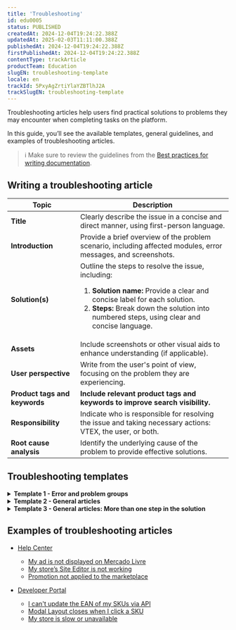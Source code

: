 ```yaml
---
title: 'Troubleshooting'
id: edu0005
status: PUBLISHED
createdAt: 2024-12-04T19:24:22.388Z
updatedAt: 2025-02-03T11:11:00.388Z
publishedAt: 2024-12-04T19:24:22.388Z
firstPublishedAt: 2024-12-04T19:24:22.388Z
contentType: trackArticle
productTeam: Education
slugEN: troubleshooting-template
locale: en
trackId: 5PxyAgZrtiYlaYZBTlhJ2A
trackSlugEN: troubleshooting-template
---
```


Troubleshooting articles help users find practical solutions to problems they may encounter when completing tasks on the platform.

In this guide, you’ll see the available templates, general guidelines, and examples of troubleshooting articles.

> ℹ️ Make sure to review the guidelines from the [Best practices for writing documentation](https://deploy-preview-4--language-hub.netlify.app/docs/documentation/best-practices-for-writing-documentation).

## Writing a troubleshooting article

| **Topic** | **Description** |
| ------------ | ---------------------- |
| **Title** | Clearly describe the issue in a concise and direct manner, using first-person language. |
| **Introduction** | Provide a brief overview of the problem scenario, including affected modules, error messages, and screenshots. |
| **Solution(s)** | Outline the steps to resolve the issue, including: <ol><li><b>Solution name:</b> Provide a clear and concise label for each solution.</li><li><b>Steps:</b> Break down the solution into numbered steps, using clear and concise language.</li></ol> |
| **Assets** | Include screenshots or other visual aids to enhance understanding (if applicable). |
| **User perspective** | Write from the user's point of view, focusing on the problem they are experiencing. |
| **Product tags and keywords** | **Include relevant product tags and keywords to improve search visibility.** |
| **Responsibility** | Indicate who is responsible for resolving the issue and taking necessary actions: VTEX, the user, or both. |
| **Root cause analysis** | Identify the underlying cause of the problem to provide effective solutions. |

## Troubleshooting templates

<details>
<summary><b>Template 1 - Error and problem groups</b></summary>

```md
# Title
Product tags: [Add products related to the problem. Example: Orders and Payments]

Keywords: [Words that help identify the article content in a search. Example: Unidentified order, SKU, etc.]

[Add a brief introduction describing the problem faced by the user. Whenever possible, limit this to 2 paragraphs.]

## Solution

To identify the meaning and determine the specific correction for each error message, see the table below:

Error type or message
Meaning
Required action
`{Add the error message}` or

Add the error type
[Describe the meaning of the message or the cause of the error type. Example: Order not found on VTEX (item removed from the catalog or incorrect information).]
[Guide the user with clear instructions. Example: provide a summary of the steps, mention another article, or recommend contacting support for further assistance.]
```

</details>

<details>
<summary><b>Template 2 - General articles</b></summary>

```md
# Title

Product tags: [Add products related to the problem. Example: Orders and Payments]

Keywords: [Words that help identify the article content in a search. Example: Unidentified order, SKU, etc.]

[Add a brief introduction describing the problem faced by the user. Limit this to 2 paragraphs.]

## Solution

[Describe possible solutions to solve the reported error. When there are multiple steps to fix the error, these should be divided into individual steps, see the next template, Template 3 - General articles: More than one step in the solution.]

To solve this problem, there are several solutions you can consider:

- [Solution name 1](#solution-name-1): [Describe the scenario for this problem. Example: "Site Editor doesn't open."]

- [Solution name 2](#solution-name-2): …

### Solution name 1

[Example title: "Checking roles"]

[Describe what needs to be done to solve the problem and the expected outcome.]

### Solution name 2

.
.
.
```

</details>

<details>
<summary><b>Template 3 - General articles: More than one step in the solution</b></summary>

```md
# Alternative title

### Solution name 1

[Example Title: Configure your VTEX account]

[Describe in investigative steps. Within each step, describe the necessary steps to solve the problem and the expected outcome.]

### Step 1 - Step name 1

.
.
.

#### Step 2 - Step name 2

.
.
.

### Solution name 2

.
.
.
#### Step 1 - Step name 1

.
.
.

#### Step 2 - Step name 2

.
.
.
```

</details>

## Examples of troubleshooting articles

- [Help Center](https://help.vtex.com/category/troubleshooting--39pDkp8qxSll6mGj0tWViz)
  - [My ad is not displayed on Mercado Livre](https://help.vtex.com/tutorial/my-ad-is-not-displayed-on-mercado-livre--2UpudfowEvG97e2lstj4qc)
  - [My store’s Site Editor is not working](https://help.vtex.com/tutorial/my-stores-site-editor-is-not-working--3A6Ois91zEZ8zpKJp1wsP2)
  - [Promotion not applied to the marketplace](https://help.vtex.com/tutorial/promotion-not-applied-to-the-marketplace--2pxlVpzgThuw2wTEISRwA2)

- [Developer Portal](https://developers.vtex.com/docs/troubleshooting)
  - [I can't update the EAN of my SKUs via API](https://developers.vtex.com/docs/troubleshooting/i-cant-update-the-ean-of-my-skus-via-api)
  - [Modal Layout closes when I click a SKU](https://developers.vtex.com/docs/troubleshooting/modal-layout-closes-when-i-click-a-sku)
  - [My store is slow or unavailable](https://developers.vtex.com/docs/troubleshooting/my-store-is-slow-or-unavailable)
